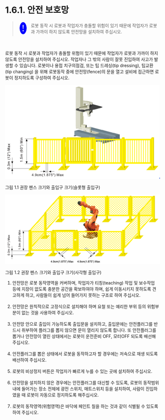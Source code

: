 ﻿# 1.6.1. 안전 보호망

<blockquote>
<table border="0">
    <thead>
        <tr>
            <td> <img src="../../_assets/강제표시.png" width = 40 height = 40> </td>
            <td colspan="4"> 로봇 동작 시 로봇과 작업자가 충돌할 위험이 있기 때문에 작업자가 로봇과 가까이 하지 않도록 안전망을 설치하여 주십시오.</td>
        </tr>
    </thead>
</table>  
</blockquote><br>



로봇 동작 시 로봇과 작업자가 충돌할 위험이 있기 때문에 작업자가 로봇과 가까이 하지 않도록 안전망을 설치하여 주십시오. 작업자나 그 밖의 사람이 잘못 진입하여 사고가 발생할 수 있습니다. 로봇이나 용접 치구의점검, 또는 팁 드레싱(tip dressing), 팁교환(tip changing) 을 위해 로봇동작 중에 안전망(fence)의 문을 열고 설비에 접근하면 로봇이 정지하도록 구성하여 주십시오.


![](../../_assets/그림_1.1_권장펜스크기와_출입구크기.png)

그림 1.1 권장 펜스 크기와 출입구 크기(슬롯형 출입구)


![](../../_assets/그림_1.2_권장펜스크기와_출입구크기.png)

그림 1.2 권장 펜스 크기와 출입구 크기(사각형 출입구)

<ol style="list-style-type:decimal" start="1">
		<li>안전망은 로봇 동작영역을 커버하며, 작업자가 티칭(teaching) 작업 및 보수작업 등에 지장이 없도록 충분한 공간을 확보하여야 하며, 쉽게 이동시키지 못하도록 견고하게 하고, 사람들이 쉽게 넘어 들어가지 못하는 구조로 하여 주십시오. </li><br>		
		<li>안전망은 원칙적으로 고정식으로 설치해야 하며 요철 또는 예리한 부위 등의 위험부분이 없는 것을 사용하여 주십시오.</li><br>	
		<li>안전망 안으로 출입이 가능하도록 출입문을 설치하고, 출입문에는 안전플러그를 반드시 취부하여 플러그를 뽑지 않으면 문이 열리지 않도록 합니다. 또 안전플러그를 뽑거나 안전망이 열린 상태에서는 로봇이 운전준비 OFF, 모터OFF 되도록 배선해 주십시오.</li><br>	
		<li>안전플러그를 뽑은 상태에서 로봇을 동작하고자 할 경우에는 저속으로 재생 되도록 배선하여 주십시오.</li><br>	
        <li>로봇의 비상정지 버튼은 작업자가 빠르게 누를 수 있는 곳에 설치하여 주십시오. </li><br>	
        <li>안전망을 설치하지 않은 경우에는 안전플러그를 대신할 수 있도록, 로봇의 동작범위 내에 들어가는 장소 전체에 광전 스위치, 매트스위치 등을 설치하여, 사람이 진입하였을 때 로봇이 자동으로 정지하도록 해주십시오.</li><br>
        <li>로봇의 동작영역(위험영역)은 바닥에 페인트 칠을 하는 것과 같이 식별될 수 있도록 하여 주십시오. </li><br>
</ol>